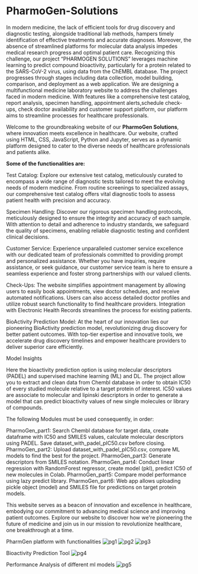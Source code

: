 # PharmoGen-Solutions

In modern medicine, the lack of efficient tools for drug discovery and diagnostic testing, alongside traditional lab methods, hampers timely identification of effective treatments and accurate diagnoses. Moreover, the absence of streamlined platforms for molecular data analysis impedes medical research progress and optimal patient care. Recognizing this challenge, our project “PHARMOGEN SOLUTIONS” leverages machine learning to predict compound bioactivity, particularly for a protein related to the SARS-CoV-2 virus, using data from the ChEMBL database. The project progresses through stages including data collection, model building, comparison, and deployment as a web application. We are designing a multifunctional medicine laboratory website to address the challenges faced in modern medicine. With features like a comprehensive test catalog, report analysis, specimen handling, appointment alerts,schedule check-ups, check doctor availability and customer support platform, our platform aims to streamline processes for healthcare professionals.

Welcome to the groundbreaking website of our **PharmoGen Solutions**, where innovation meets excellence in healthcare. Our website, crafted using HTML, CSS, JavaScript, Python and Jupyter, serves as a dynamic platform designed to cater to the diverse needs of healthcare professionals and patients alike.

**Some of the functionalities are:** 

Test Catalog:
Explore our extensive test catalog, meticulously curated to encompass a wide range of diagnostic tests tailored to meet the evolving needs of modern medicine. From routine screenings to specialized assays, our comprehensive test catalog offers vital diagnostic tools to assess patient health with precision and accuracy.

Specimen Handling:
Discover our rigorous specimen handling protocols, meticulously designed to ensure the integrity and accuracy of each sample. With attention to detail and adherence to industry standards, we safeguard the quality of specimens, enabling reliable diagnostic testing and confident clinical decisions.

Customer Service:
Experience unparalleled customer service excellence with our dedicated team of professionals committed to providing prompt and personalized assistance. Whether you have inquiries, require assistance, or seek guidance, our customer service team is here to ensure a seamless experience and foster strong partnerships with our valued clients.

Check-Ups:
The website simplifies appointment management by allowing users to easily book appointments, view doctor schedules, and receive automated notifications. Users can also access detailed doctor profiles and utilize robust search functionality to find healthcare providers. Integration with Electronic Health Records streamlines the process for existing patients.

BioActivity Prediction Model:
At the heart of our innovation lies our pioneering BioActivity prediction model, revolutionizing drug discovery for better patient outcomes. With top-tier expertise and innovative tools, we accelerate drug discovery timelines and empower healthcare providers to deliver superior care efficiently. 

Model Insights

Here the bioactivity prediction option is using molecular descriptors (PADEL) and supervised machine learning (ML) and DL. The project allow you to extract and clean data from Chembl database in order to obtain IC50 of every studied molecule relative to a target protein of interest. IC50 values are associate to molecular and lipinski descriptors in order to generate a model that can predict bioactivity values of new single molecules or library of compounds.

The following Modules must be used consequently, in order:

PharmoGen_part1: Search Chembl database for target data, create dataframe with IC50 and SMILES values, calculate molecular descriptors using PADEL. Save dataset_with_padel_pIC50.csv before closing.
PharmoGen_part2: Upload dataset_with_padel_pIC50.csv, compare ML models to find the best for the project.
PharmoGen_part3: Generate descriptors from SMILES notation.
PharmoGen_part4: Conduct linear regression with RandomForest regressor, create model (pkl), predict IC50 of new molecules in Colab.
PharmoGen_part5: Compare model performance using lazy predict library.
PharmoGen_part6: Web app allows uploading pickle object (model) and SMILES file for predictions on target protein models.

This website serves as a beacon of innovation and excellence in healthcare, embodying our commitment to advancing medical science and improving patient outcomes. Explore our website to discover how we're pioneering the future of medicine and join us in our mission to revolutionize healthcare, one breakthrough at a time.

PharmGen platform with functionalities
![pg1](https://github.com/Sehal-Saxena/PharmoGen-Solutions/assets/140236967/d39b3f01-e443-44eb-96eb-092760ff40de)
![pg2](https://github.com/Sehal-Saxena/PharmoGen-Solutions/assets/140236967/caae0ce3-d6ff-4dfb-83fa-f0f17effe068)
![pg3](https://github.com/Sehal-Saxena/PharmoGen-Solutions/assets/140236967/7fe7a335-b1f3-4da5-9cd2-93678035ae28)

Bioactivity Prediction Tool
![pg4](https://github.com/Sehal-Saxena/PharmoGen-Solutions/assets/140236967/87484597-4618-4ea2-b0de-8b870e481314)

Performance Analysis of different ml models
![pg5](https://github.com/Sehal-Saxena/PharmoGen-Solutions/assets/140236967/06390674-9b5d-4ed3-a97a-462af87e1ff2)


